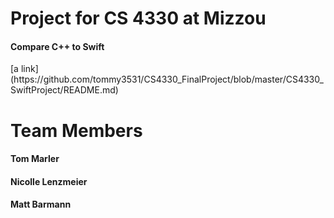 <h1> Project for CS 4330 at Mizzou </h1>
<h4>Compare C++ to Swift </h4>
[a link](https://github.com/tommy3531/CS4330_FinalProject/blob/master/CS4330_SwiftProject/README.md)
<h1> Team Members</h1>
<h4> Tom Marler </h4>
<h4> Nicolle Lenzmeier</h4>
<h4> Matt Barmann</h4>
